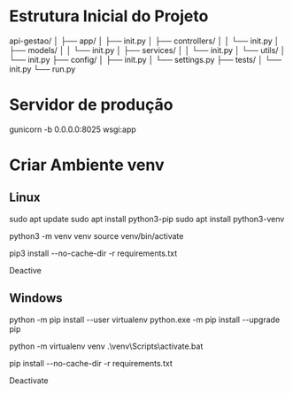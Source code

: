 # Estrutura Inicial do Projeto
api-gestao/
│
├── app/
│ ├── init.py
│ ├── controllers/
│ │ └── init.py
│ ├── models/
│ │ └── init.py
│ ├── services/
│ │ └── init.py
│ └── utils/
│ └── init.py
├── config/
│ ├── init.py
│ └── settings.py
├── tests/
│ └── init.py
└── run.py

# Servidor de produção
gunicorn -b 0.0.0.0:8025 wsgi:app


# Criar Ambiente venv
## Linux
sudo apt update
sudo apt install python3-pip
sudo apt install python3-venv

python3  -m venv venv 
source venv/bin/activate

pip3 install --no-cache-dir -r requirements.txt

Deactive


## Windows
python -m pip install --user virtualenv
python.exe -m pip install --upgrade pip

python -m virtualenv venv
.\venv\Scripts\activate.bat

pip install --no-cache-dir -r requirements.txt

Deactivate
